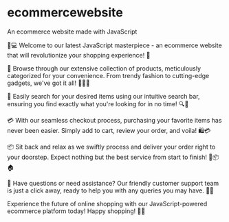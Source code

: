 # ecommercewebsite
An ecommerce website made with JavaScript  

🛒💻 Welcome to our latest JavaScript masterpiece - an ecommerce website that will revolutionize your shopping experience! 🎉

🌟 Browse through our extensive collection of products, meticulously categorized for your convenience. From trendy fashion to cutting-edge gadgets, we've got it all! 💼👗📱

🔎 Easily search for your desired items using our intuitive search bar, ensuring you find exactly what you're looking for in no time! 🔍💨

💳 With our seamless checkout process, purchasing your favorite items has never been easier. Simply add to cart, review your order, and voila! 🛍️💳

📦 Sit back and relax as we swiftly process and deliver your order right to your doorstep. Expect nothing but the best service from start to finish! 🚚📦🏠

💬 Have questions or need assistance? Our friendly customer support team is just a click away, ready to help you with any queries you may have. 💬🤝

Experience the future of online shopping with our JavaScript-powered ecommerce platform today! Happy shopping! 🚀🛒
